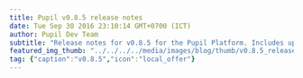 ```yaml
---
title: Pupil v0.8.5 release notes
date: Tue Sep 30 2016 23:10:14 GMT+0700 (ICT)
author: Pupil Dev Team
subtitle: "Release notes for v0.8.5 for the Pupil Platform. Includes updates for macOS 10.12 Sierra, new fixation detector, UI improvements, and more..."
featured_img_thumb: "../../../../media/images/blog/thumb/v0.8.5_release_tag.png"
tag: {"caption":"v0.8.5","icon":"local_offer"}
---
```


<script src="//cdn.rawgit.com/showdownjs/showdown/1.3.0/dist/showdown.min.js"></script>
<script type="text/javascript">
document.addEventListener("DOMContentLoaded", function(event) { 
	$(document).ready(function() {
		$.ajax({
			type: 'GET',
			url: "https://api.github.com/repos/pupil-labs/pupil/releases/tags/v0.8.5",
			dataType: "jsonp",
			success: function(data, textStatus,jaXHR){
				var converter = new showdown.Converter();
				var text = data.data.body;
				var html = converter.makeHtml(text);
				html += '<a href="https://github.com/pupil-labs/pupil/releases/tag/v0.8.5">Download v0.8.5</a>'  
				$('section[class~="content"]').html(html);
			}
		});
	});
});
</script>

